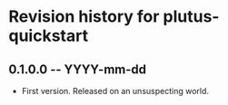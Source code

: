 # Revision history for plutus-quickstart

## 0.1.0.0 -- YYYY-mm-dd

* First version. Released on an unsuspecting world.
